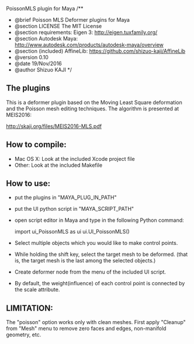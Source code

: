 PoissonMLS plugin for Maya
/**
 * @brief Poisson MLS Deformer plugins for Maya
 * @section LICENSE The MIT License
 * @section requirements:  Eigen 3:  http://eigen.tuxfamily.org/
 * @section Autodesk Maya: http://www.autodesk.com/products/autodesk-maya/overview
 * @section (included) AffineLib: https://github.com/shizuo-kaji/AffineLib
 * @version 0.10
 * @date  19/Nov/2016
 * @author Shizuo KAJI
 */

## The plugins
This is a deformer plugin based on the Moving Least Square deformation
and the Poisson mesh editing techniques.
The algorithm is presented at MEIS2016:

http://skaji.org/files/MEIS2016-MLS.pdf


## How to compile:
- Mac OS X: Look at the included Xcode project file
- Other: Look at the included Makefile

## How to use:
- put the plugins in "MAYA_PLUG_IN_PATH"
- put the UI python script in "MAYA_SCRIPT_PATH"
- open script editor in Maya and type in the following Python command:

    import ui_PoissonMLS as ui
    ui.UI_PoissonMLS()

- Select multiple objects which you would like to make control points.
- While holding the shift key, select the target mesh to be deformed.
(that is, the target mesh is the last among the selected objects.)
- Create deformer node from the menu of the included UI script.
- By default, the weight(influence) of each control point is connected by the scale attribute.

## LIMITATION:
The "poisson" option works only with clean meshes.
First apply "Cleanup" from "Mesh" menu
to remove zero faces and edges, non-manifold geometry, etc.
